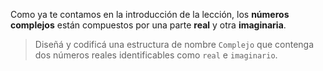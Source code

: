 Como ya te contamos en la introducción de la lección, los **números complejos** están compuestos por una parte **real** y otra **imaginaria**.

> Diseñá y codificá una estructura de nombre `Complejo` que contenga dos números reales identificables como `real` e `imaginario`.